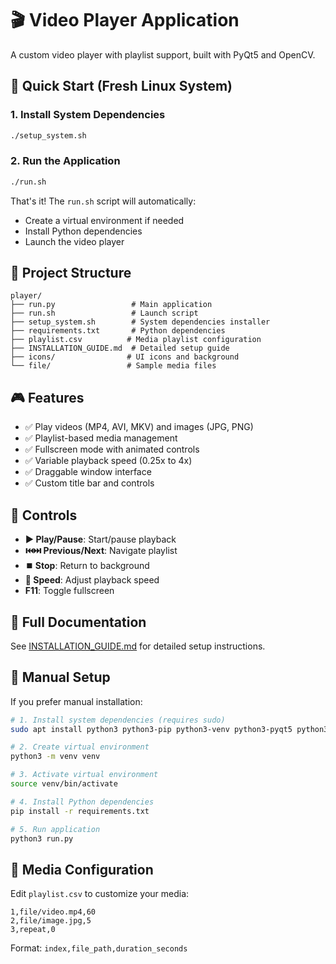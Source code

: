 # 🎬 Video Player Application

A custom video player with playlist support, built with PyQt5 and OpenCV.

## 🚀 Quick Start (Fresh Linux System)

### 1. Install System Dependencies
```bash
./setup_system.sh
```

### 2. Run the Application
```bash
./run.sh
```

That's it! The `run.sh` script will automatically:
- Create a virtual environment if needed
- Install Python dependencies
- Launch the video player

## 📁 Project Structure
```
player/
├── run.py                 # Main application
├── run.sh                 # Launch script
├── setup_system.sh        # System dependencies installer
├── requirements.txt       # Python dependencies
├── playlist.csv          # Media playlist configuration
├── INSTALLATION_GUIDE.md  # Detailed setup guide
├── icons/                # UI icons and background
└── file/                 # Sample media files
```

## 🎮 Features
- ✅ Play videos (MP4, AVI, MKV) and images (JPG, PNG)
- ✅ Playlist-based media management
- ✅ Fullscreen mode with animated controls
- ✅ Variable playback speed (0.25x to 4x)
- ✅ Draggable window interface
- ✅ Custom title bar and controls

## 🎯 Controls
- **▶️ Play/Pause**: Start/pause playback
- **⏮️⏭️ Previous/Next**: Navigate playlist
- **⏹️ Stop**: Return to background
- **🔄 Speed**: Adjust playback speed
- **F11**: Toggle fullscreen

## 📖 Full Documentation
See [INSTALLATION_GUIDE.md](INSTALLATION_GUIDE.md) for detailed setup instructions.

## 🔧 Manual Setup
If you prefer manual installation:

```bash
# 1. Install system dependencies (requires sudo)
sudo apt install python3 python3-pip python3-venv python3-pyqt5 python3-opencv

# 2. Create virtual environment
python3 -m venv venv

# 3. Activate virtual environment
source venv/bin/activate

# 4. Install Python dependencies
pip install -r requirements.txt

# 5. Run application
python3 run.py
```

## 🎵 Media Configuration
Edit `playlist.csv` to customize your media:
```csv
1,file/video.mp4,60
2,file/image.jpg,5
3,repeat,0
```

Format: `index,file_path,duration_seconds`
